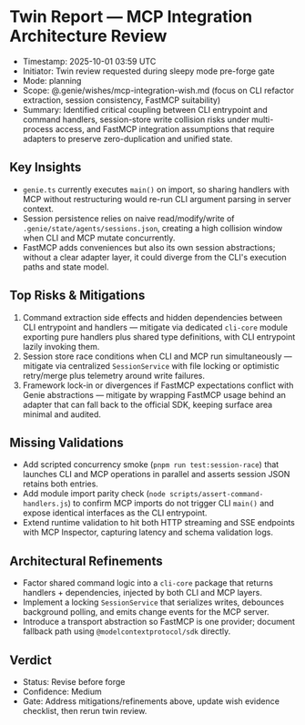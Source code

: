# Twin Report — MCP Integration Architecture Review
- Timestamp: 2025-10-01 03:59 UTC
- Initiator: Twin review requested during sleepy mode pre-forge gate
- Mode: planning
- Scope: @.genie/wishes/mcp-integration-wish.md (focus on CLI refactor extraction, session consistency, FastMCP suitability)
- Summary: Identified critical coupling between CLI entrypoint and command handlers, session-store write collision risks under multi-process access, and FastMCP integration assumptions that require adapters to preserve zero-duplication and unified state.

## Key Insights
- `genie.ts` currently executes `main()` on import, so sharing handlers with MCP without restructuring would re-run CLI argument parsing in server context.
- Session persistence relies on naive read/modify/write of `.genie/state/agents/sessions.json`, creating a high collision window when CLI and MCP mutate concurrently.
- FastMCP adds conveniences but also its own session abstractions; without a clear adapter layer, it could diverge from the CLI's execution paths and state model.

## Top Risks & Mitigations
1. Command extraction side effects and hidden dependencies between CLI entrypoint and handlers — mitigate via dedicated `cli-core` module exporting pure handlers plus shared type definitions, with CLI entrypoint lazily invoking them.
2. Session store race conditions when CLI and MCP run simultaneously — mitigate via centralized `SessionService` with file locking or optimistic retry/merge plus telemetry around write failures.
3. Framework lock-in or divergences if FastMCP expectations conflict with Genie abstractions — mitigate by wrapping FastMCP usage behind an adapter that can fall back to the official SDK, keeping surface area minimal and audited.

## Missing Validations
- Add scripted concurrency smoke (`pnpm run test:session-race`) that launches CLI and MCP operations in parallel and asserts session JSON retains both entries.
- Add module import parity check (`node scripts/assert-command-handlers.js`) to confirm MCP imports do not trigger CLI `main()` and expose identical interfaces as the CLI entrypoint.
- Extend runtime validation to hit both HTTP streaming and SSE endpoints with MCP Inspector, capturing latency and schema validation logs.

## Architectural Refinements
- Factor shared command logic into a `cli-core` package that returns handlers + dependencies, injected by both CLI and MCP layers.
- Implement a locking `SessionService` that serializes writes, debounces background polling, and emits change events for the MCP server.
- Introduce a transport abstraction so FastMCP is one provider; document fallback path using `@modelcontextprotocol/sdk` directly.

## Verdict
- Status: Revise before forge
- Confidence: Medium
- Gate: Address mitigations/refinements above, update wish evidence checklist, then rerun twin review.

